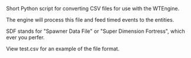 
Short Python script for converting CSV files for use with the WTEngine.

The engine will process this file and feed timed events to the entities.

SDF stands for "Spawner Data File" or "Super Dimension Fortress", which ever you perfer.

View test.csv for an example of the file format.
